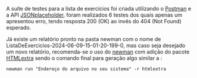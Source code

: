 A suíte de testes para a lista de exercícios foi criada utilizando o [Postman](https://www.postman.com) e a API [JSONplaceholder](https://jsonplaceholder.typicode.com/guide/), foram realizados 6 testes dos quais apenas um apresentou erro, tendo resposta 200 (OK) ao invés do 404 (Not Found) esperado.

Já existe um relatório pronto na pasta newman com o nome de ListaDeExercicios-2024-06-09-15-01-20-199-0, mas caso seja desejado um novo relatório, recomenda-se o uso do [newman](https://www.npmjs.com/package/newman) com adição do pacote [HTMLextra](https://www.npmjs.com/package/newman-reporter-htmlextra) sendo o comando final para geração algo similar a :
```console
newman run "Endereço do arquivo no seu sistema" -r htmlextra
```
